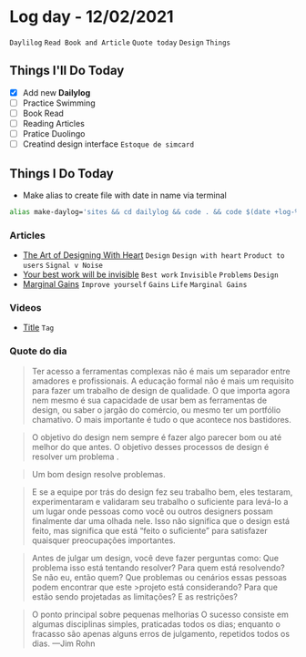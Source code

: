 # Log day - 12/02/2021

`Daylilog` `Read Book and Article` `Quote today` `Design` `Things`

## Things I'll Do Today

- [x] Add new **Dailylog**
- [ ] Practice Swimming
- [ ] Book Read
- [ ] Reading Articles
- [ ] Pratice Duolingo
- [ ] Creatind design interface `Estoque de simcard`

## Things I Do Today

- Make alias to create file with date in name via terminal

```bash
alias make-daylog='sites && cd dailylog && code . && code $(date +log-%d-%m-%Y).md'
```
  
### Articles

- [The Art of Designing With Heart](https://m.signalvnoise.com/the-art-of-designing-with-heart/) `Design` `Design with heart` `Product to users` `Signal v Noise`
- [Your best work will be invisible](https://tannerchristensen.com/blog/2019/1/5/your-best-work-will-be-invisible) `Best work` `Invisible` `Problems` `Design`
- [Marginal Gains](https://jamesclear.com/marginal-gains) `Improve yourself` `Gains` `Life` `Marginal Gains`

### Videos

- [Title](link) `Tag`

### Quote do dia

> Ter acesso a ferramentas complexas não é mais um separador entre amadores e profissionais. A educação formal não é mais um requisito para fazer um trabalho de design de qualidade. O que importa agora nem mesmo é sua capacidade de usar bem as ferramentas de design, ou saber o jargão do comércio, ou mesmo ter um portfólio chamativo. O mais importante é tudo o que acontece nos bastidores.

> O objetivo do design nem sempre é fazer algo parecer bom ou até melhor do que antes. O objetivo desses processos de design é  resolver um problema .

> Um bom design resolve problemas.

> E se a equipe por trás do design fez seu trabalho bem, eles testaram, experimentaram e  validaram  seu trabalho o suficiente para levá-lo a um lugar onde pessoas como você ou outros designers possam finalmente dar uma olhada nele. Isso não significa que o design está feito, mas significa que está “feito o suficiente” para satisfazer quaisquer preocupações importantes.

>Antes de julgar um design, você deve fazer perguntas como:
>Que problema isso está tentando resolver?
>Para quem está resolvendo? Se não eu, então quem?
>Que problemas ou cenários  essas  pessoas podem encontrar que este >projeto está considerando?
>Para que estão sendo projetadas as limitações?
>E as restrições?

>O ponto principal sobre pequenas melhorias
>O sucesso consiste em algumas disciplinas simples, praticadas todos os dias; enquanto o fracasso são apenas alguns erros de julgamento, repetidos todos os dias.
>—Jim Rohn
